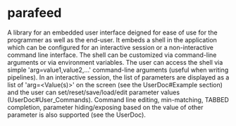 # parafeed
A library for an embedded user interface deigned for ease of use for the programmer as well as the end-user. It embeds a shell in the application which can be configured for an interactive session or a non-interactive command line interface. The shell can be customized via command-line arguments or via environment variables. The user can access the shell via simple 'arg=value1,value2,...' command-line arguments (useful when writing pipelines). In an interactive session, the list of parameters are displayed as a list of 'arg=<Value(s)>' on the screen (see the UserDoc#Example section) and the user can set/reset/save/load/edit parameter values (UserDoc#User_Commands). Command line editing, min-matching, TABBED completion, parameter hiding/exposing based on the value of other parameter is also supported (see the UserDoc). 
